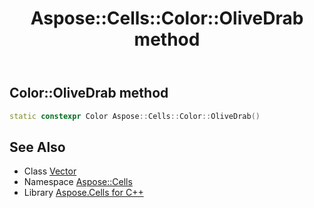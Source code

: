 ﻿---
title: Aspose::Cells::Color::OliveDrab method
linktitle: OliveDrab
second_title: Aspose.Cells for C++ API Reference
description: 'How to use OliveDrab method of Aspose::Cells::Color class in C++.'
type: docs
weight: 3700
url: /cpp/aspose.cells/color/olivedrab/
---
## Color::OliveDrab method




```cpp
static constexpr Color Aspose::Cells::Color::OliveDrab()
```

## See Also

* Class [Vector](../../vector/)
* Namespace [Aspose::Cells](../../)
* Library [Aspose.Cells for C++](../../../)
